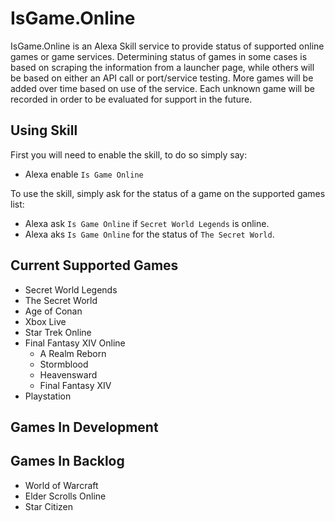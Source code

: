 # IsGame.Online

IsGame.Online is an Alexa Skill service to provide status of supported online games or game services.
Determining status of games in some cases is based on scraping the information from a launcher page, while others will be based on either an API call or port/service testing. More games will be added over time based on use of the service. Each unknown game will be recorded in order to be evaluated for support in the future.

## Using Skill

First you will need to enable the skill, to do so simply say:
* Alexa enable `Is Game Online`

To use the skill, simply ask for the status of a game on the supported games list:
* Alexa ask `Is Game Online` if `Secret World Legends` is online.
* Alexa aks `Is Game Online` for the status of `The Secret World`.

## Current Supported Games

* Secret World Legends
* The Secret World
* Age of Conan
* Xbox Live
* Star Trek Online
* Final Fantasy XIV Online
  * A Realm Reborn
  * Stormblood
  * Heavensward
  * Final Fantasy XIV
* Playstation

## Games In Development



## Games In Backlog

* World of Warcraft
* Elder Scrolls Online
* Star Citizen 

